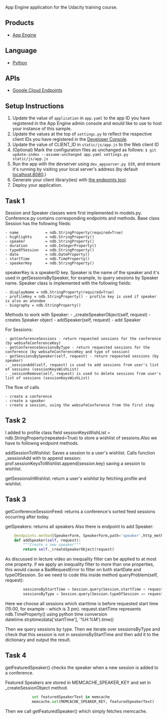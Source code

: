 App Engine application for the Udacity training course.

## Products
- [App Engine][1]

## Language
- [Python][2]

## APIs
- [Google Cloud Endpoints][3]

## Setup Instructions
1. Update the value of `application` in `app.yaml` to the app ID you
   have registered in the App Engine admin console and would like to use to host
   your instance of this sample.
2. Update the values at the top of `settings.py` to
   reflect the respective client IDs you have registered in the
   [Developer Console][4].
3. Update the value of CLIENT_ID in `static/js/app.js` to the Web client ID
4. (Optional) Mark the configuration files as unchanged as follows:
   `$ git update-index --assume-unchanged app.yaml settings.py static/js/app.js`
5. Run the app with the devserver using `dev_appserver.py DIR`, and ensure it's running by visiting
   your local server's address (by default [localhost:8080][5].)
6. Generate your client library(ies) with [the endpoints tool][6].
7. Deploy your application.

## Task 1
Session and Speaker classes were first implemented in models.py. Conference.py contains corresponding endpoints and methods.
Base class Session has the following fileds:

    - name            = ndb.StringProperty(required=True) 
    - highlights      = ndb.StringProperty()
    - speaker         = ndb.StringProperty()
    - duration        = ndb.IntegerProperty()
    - typeOfSession   = ndb.StringProperty()
    - date            = ndb.DateProperty()
    - startTime       = ndb.TimeProperty()
    - speakerKey      = ndb.StringProperty()
    
speakerKey is a speakerID key. Speaker is the name of the speaker and it's used in getSessionsBySpeaker, for example, to query sessions by Speaker name.
Speaker class is implemented with the following fields:

    - displayName = ndb.StringProperty(required=True)
    - profileKey = ndb.StringProperty() - profile key is used if speaker is also an atendee
    - biography = ndb.StringProperty()
    
Methods to work with Speaker:
    - _createSpeakerObject(self, request) - creates Speaker object
    - addSpeaker(self, request) - add Speaker
    
For Sessions:

    - getConferenceSessions - return requested sessions for the conference (by websafeConferenceKey)
    - getConferenceSessionsByType - return requested sessions for the conference (by websafeConferenceKey and type of session)
    - getSessionsBySpeaker(self, request) - return requested sessions (by speaker)
    - _sessionAdd(self, request) is used to add sessions from user's list of sessions (sessionKeysWishList)
    - _sessionRemove(self, request) is used to delete sessions from user's list of sessions (sessionKeysWishList)
    
The flow of calls

    - create a conference
    - create a speaker
    - create a session, using the websafeConference from the first step
## Task 2
I added to profile class field sessionKeysWishList = ndb.StringProperty(repeated=True) to store a wishlist of sessions.Also we have to followng endpoint methods.

addSessionToWishlist: Saves a session to a user's wishlist.
Calls function _sessionAdd with to append session: prof.sessionKeysToWishlist.append(session.key) saving a session to wishlist.

getSessionsInWishlist: return a user's wishlist by fetching profile and wishlist.

## Task 3
getConferenceSessionFeed: returns a conference's sorted feed sessions occurring after today.

getSpeakers: returns all speakers
Also there is endpoint to add Speaker:
```python
    @endpoints.method(SpeakerForm, SpeakerForm,path='speaker',http_method='POST', name='addSpeaker')
    def addSpeaker(self, request):
        """Create a new speaker"""
        return self._createSpeakerObject(request)
```

As discussed in lecture video an inequality filter can be applied to at most one property. 
if we apply an inequality filter to more than one properties, this would cause a BadRequestError to filter on both startDate and typeOfSession.
So we need to code this inside method queryProblem(self, request):
```python
        sessionsByStartTime = Session.query(Session.startTime < request.startTime)
        sessionsByType = Session.query(Session.typeOfSession == request.typeOfSession)
```
Here we choose all sessions which starttime is before requested start time (15:00, for example - which is 3 pm).
request.startTime represents ndb.TimeProperty() using python time conversion datetime.strptime(data['startTime'], '%H:%M').time()

Then we query sessions by type. Then we iterate over sessionsByType and check that this session is not in sessionsByStartTime and then add it to the dictionary and output the result.

## Task 4
getFeaturedSpeaker() checks the speaker when a new session is added to a conference.

Featured Speakers are stored in MEMCACHE_SPEAKER_KEY and set in _createSessionObject method.
```python
            set featuredSpeakerText in memcache
            memcache.set(MEMCACHE_SPEAKER_KEY, featuredSpeakerText)
```
Then we call getFeaturedSpeaker() which simply fetches memcache.

[1]: https://developers.google.com/appengine
[2]: http://python.org
[3]: https://developers.google.com/appengine/docs/python/endpoints/
[4]: https://console.developers.google.com/
[5]: https://localhost:8080/
[6]: https://developers.google.com/appengine/docs/python/endpoints/endpoints_tool
